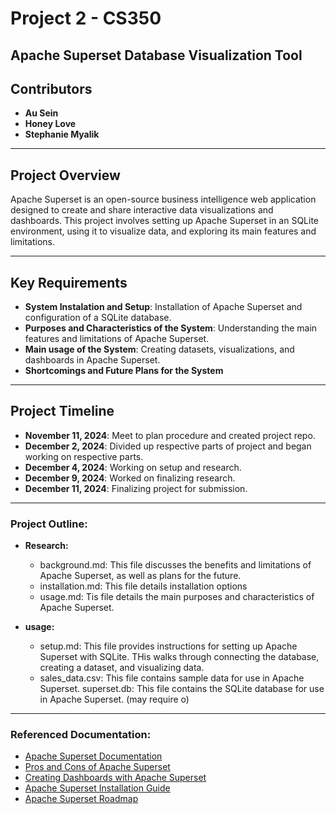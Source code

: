 # Project 2 - CS350

## Apache Superset Database Visualization Tool

## Contributors

- **Au Sein**
- **Honey Love**
- **Stephanie Myalik**
--- 

## Project Overview
Apache Superset is an open-source business intelligence web application designed to create and share interactive data visualizations and dashboards. This project involves setting up Apache Superset in an SQLite environment, using it to visualize data, and exploring its main features and limitations.

---

## Key Requirements
- **System Instalation and Setup**: Installation of Apache Superset and configuration of a SQLite database. 
- **Purposes and Characteristics of the System**: Understanding the main features and limitations of Apache Superset.
- **Main usage of the System**: Creating datasets, visualizations, and dashboards in Apache Superset.
- **Shortcomings and Future Plans for the System**

---

## Project Timeline
- **November 11, 2024**: Meet to plan procedure and created project repo. 
- **December 2, 2024**: Divided up respective parts of project and began working on respective parts.
- **December 4, 2024**: Working on setup and research.
- **December 9, 2024**: Worked on finalizing research. 
- **December 11, 2024**: Finalizing project for submission.
---
### Project Outline:

- **Research:** 
     - background.md: This file discusses the benefits and limitations of Apache Superset, as well as plans for the future.
     - installation.md: This file details installation options
     - usage.md: Tis file details the main purposes and characteristics of Apache Superset.

- **usage:**
     - setup.md: This file provides instructions for setting up Apache Superset with SQLite. THis walks through connecting the database, creating a dataset, and visualizing data.
     - sales_data.csv: This file contains sample data for use in Apache Superset.
     superset.db: This file contains the SQLite database for use in Apache Superset. (may require o)
---

### Referenced Documentation:
- [Apache Superset Documentation](https://superset.apache.org/docs/)
- [Pros and Cons of Apache Superset](https://dashboardfox.com/blog/pros-and-cons-of-apache-superset-straight-talk-review/)
- [Creating Dashboards with Apache Superset](https://superset.apache.org/docs/using-superset/creating-your-first-dashboard/)
- [Apache Superset Installation Guide](https://www.restack.io/docs/superset-knowledge-install-superset-guide)
- [Apache Superset Roadmap](https://www.restack.io/docs/superset-knowledge-apache-superset-roadmap)